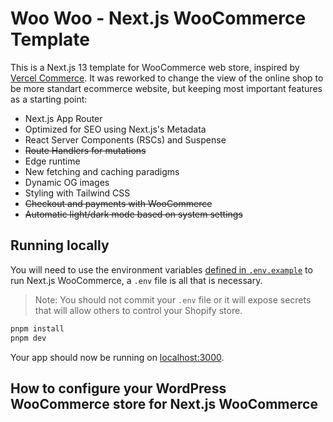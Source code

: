 # Woo Woo - Next.js WooCommerce Template

This is a Next.js 13 template for WooCommerce web store, inspired by [Vercel Commerce](https://github.com/vercel/commerce). It was reworked to change the view of the online shop to be more standart ecommerce website, but keeping most important features as a starting point:

- Next.js App Router
- Optimized for SEO using Next.js's Metadata
- React Server Components (RSCs) and Suspense
- ~~Route Handlers for mutations~~
- Edge runtime
- New fetching and caching paradigms
- Dynamic OG images
- Styling with Tailwind CSS
- ~~Checkout and payments with WooCommerce~~
- ~~Automatic light/dark mode based on system settings~~

## Running locally

You will need to use the environment variables [defined in `.env.example`](.env.example) to run Next.js WooCommerce, a `.env` file is all that is necessary.

> Note: You should not commit your `.env` file or it will expose secrets that will allow others to control your Shopify store.

```bash
pnpm install
pnpm dev
```

Your app should now be running on [localhost:3000](http://localhost:3000/).

## How to configure your WordPress WooCommerce store for Next.js WooCommerce
